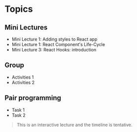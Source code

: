 
# Topics

## Mini Lectures
- Mini Lecture 1: Adding styles to React app
- Mini Lecture 1: React Component's Life-Cycle
- Mini Lecture 3: React Hooks: introduction

## Group
- Activities 1
- Activities 2

## Pair programming
- Task 1
- Task 2

> This is an interactive lecture and the timeline is tentative.
